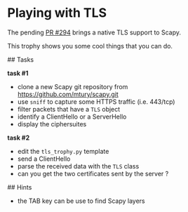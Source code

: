 # Playing with TLS

The pending [PR #294](playing_with_tls.md) brings a native TLS support to Scapy.

This trophy shows you some cool things that you can do.

## Tasks

**task #1**

- clone a new Scapy git repository from https://github.com/mtury/scapy.git
- use `sniff` to capture some HTTPS traffic (i.e. 443/tcp)
- filter packets that have a `TLS` object
- identify a ClientHello or a ServerHello
- display the ciphersuites

**task #2**

- edit the `tls_trophy.py` template
- send a ClientHello
- parse the received data with the `TLS` class
- can you get the two certificates sent by the server ?

## Hints

- the TAB key can be use to find Scapy layers
